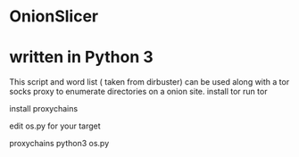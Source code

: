 # OnionSlicer
# written in Python 3

This script and word list ( taken from dirbuster) can be used along with a tor socks proxy to enumerate directories on a onion site.
install tor
run tor

install proxychains

edit os.py for your target

proxychains python3 os.py


